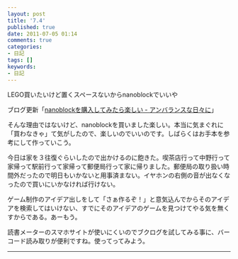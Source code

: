 ```yaml
---
layout: post
title: '7.4'
published: true
date: 2011-07-05 01:14
comments: true
categories:
- 日記
tags: []
keywords:
- 日記
---
```

LEGO買いたいけど置くスペースないからnanoblockでいいや

ブログ更新「[nanoblockを購入してみたら楽しい - アンバランスな日々に](http://d.hatena.ne.jp/soramugi/20110704/1309780530 "nanoblockを購入してみたら楽しい - アンバランスな日々に")」

そんな理由ではないけど、nanoblockを買いました楽しい。本当に気まぐれに「買わなきゃ」て気がしたので、楽しいのでいいのです。しばらくはお手本を参考にして作っていこう。

今日は家を３往復ぐらいしたので出かけるのに飽きた。喫茶店行って中野行って家帰って駅前行って家帰って郵便局行って家に帰りました。郵便局の取り扱い時間外だったので明日もいかないと用事済まない。イヤホンの右側の音が出なくなったので買いにいかなければ行けない。

ゲーム制作のアイデア出しをして「さぁ作るぞ！」と意気込んでからそのアイデアを検索してはいけない、すでにそのアイデアのゲームを見つけてやる気を無くすからである。あーもう。

読書メーターのスマホサイトが使いにくいのでブクログを試してみる事に、バーコード読み取りが便利ですね。使ってってみよう。

---

